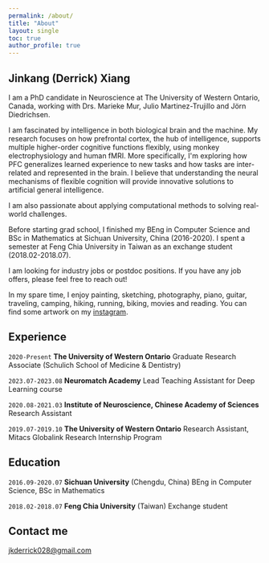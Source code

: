 ```yaml
---
permalink: /about/
title: "About"
layout: single
toc: true
author_profile: true
---
```


## Jinkang (Derrick) Xiang

I am a PhD candidate in Neuroscience at The University of Western Ontario, Canada, working with Drs. Marieke Mur, Julio Martinez-Trujillo and Jörn Diedrichsen. 

I am fascinated by intelligence in both biological brain and the machine. My research focuses on how prefrontal cortex, the hub of intelligence, supports multiple higher-order cognitive functions flexibly, using monkey electrophysiology and human fMRI. More specifically, I'm exploring how PFC generalizes learned experience to new tasks and how tasks are inter-related and represented in the brain. I believe that understanding the neural mechanisms of flexible cognition will provide innovative solutions to artificial general intelligence. 

I am also passionate about applying computational methods to solving real-world challenges. 

Before starting grad school, I finished my BEng in Computer Science and BSc in Mathematics at Sichuan University, China (2016-2020). I spent a semester at Feng Chia University in Taiwan as an exchange student (2018.02-2018.07). 

I am looking for industry jobs or postdoc positions. If you have any job offers, please feel free to reach out! 

In my spare time, I enjoy painting, sketching, photography, piano, guitar, traveling, camping, hiking, running, biking, movies and reading. You can find some artwork on my [instagram](https://www.instagram.com/jkderrick028/). 

## Experience

`2020-Present` 
__The University of Western Ontario__ Graduate Research Associate (Schulich School of Medicine & Dentistry)

`2023.07-2023.08`
__Neuromatch Academy__ Lead Teaching Assistant for Deep Learning course 

`2020.08-2021.03` 
__Institute of Neuroscience, Chinese Academy of Sciences__ Research Assistant


`2019.07-2019.10` 
__The University of Western Ontario__ Research Assistant, Mitacs Globalink Research Internship Program

## Education

`2016.09-2020.07`
__Sichuan University__ (Chengdu, China) BEng in Computer Science, BSc in Mathematics

`2018.02-2018.07`
__Feng Chia University__ (Taiwan) Exchange student


<!-- ## Awards and Honors
`2023`
__Daniel Benedict Gazan Fellowship in Sarcoma Research__ MD Anderson Cancer Center

`2023`
__Research Grant__ Sarcoma Foundation of America

`2023`
__SARC Career Development Award__ SARC

`2023`
__Scholar-in-Training Award__ AACR 

`2021`
__Daniel Benedict Gazan Award in Sarcoma Research__ MD Anderson Cancer Center

`2018`
__Graduate Student Speaker__ Ira A. Fulton Schools of Engineering Convocation

`2018` 
__Completion Fellowship__ ASU Graduate College

`2018` 
__Graduate College Fellowship__ ASU Graduate College

`2017-2019` 
__ARCS Burton Scholar__ Phoenix Chapter of Achievement Rewards for College Scientists Foundation

`2016-2018` 
__IFER Graduate Fellowship__ International Foundation for Ethical Research 

`2014-2018` 
__Dean's Fellow__ ASU Dean's Fellowship -->

<!-- ## Selected Publications   
<div class="pub-list-item" style="margin-bottom: 1rem">
<span itemprop="author">
<strong>Truong, D. D.</strong> et.al</span>.
  <a href="https://bmccancer.biomedcentral.com/articles/10.1186/s12885-023-10977-1" itemprop="name" target="_blank">
    Dissociation protocols used for sarcoma tissues bias the transcriptome observed in single-cell and single-nucleus RNA sequencing</a>.
  In <em>BMC Cancer</em>,  2023.
</div>

<div class="pub-list-item" style="margin-bottom: 1rem">
<span itemprop="author">
Lamhamedi-Cherradi S.E. et.al</span>.
  <a href="https://www.nature.com/articles/s41467-022-30710-z" itemprop="name" target="_blank">
    The androgen receptor is a therapeutic target in desmoplastic small round cell sarcoma</a>.
  In <em>Nature Communications</em>,  2022.
</div>

<div class="pub-list-item" style="margin-bottom: 1rem">
<span itemprop="author">
<strong>Truong, D. D.</strong>, Kratz, A., Park, J. G., Barrientos, E. S. et.al</span>.
  <a href="https://doi.org/10.1158/0008-5472.CAN-18-2293" itemprop="name" target="_blank">
    A human organotypic microfluidic tumor model permits investigation of the interplay between patient-derived fibroblasts and breast cancer cells</a>.
  In <em>Cancer Research</em>,  2019.
</div>

<div class="pub-list-item" style="margin-bottom: 1rem">
<span itemprop="author">
<strong>Truong, D. D.</strong>, Fiorelli, R.,  Barrientos, E. S. et.al</span>.
  <a href="https://doi.org/10.1016/j.biomaterials.2018.07.048" itemprop="name" target="_blank">
    A three-dimensional (3D) organotypic microfluidic model for glioma stem cells–Vascular interactions</a>.
  In <em>Biomaterials</em>,  2019.
</div>

<div class="pub-list-item" style="margin-bottom: 1rem">
<span itemprop="author">
Nagaraju, S.*, <strong>Truong, D.D.</strong>* et.al</span>.
  <a href="https://doi.org/10.1002/adhm.201701257" itemprop="name" target="_blank">
    Microfluidic tumor–vascular model to study breast cancer cell invasion and intravasation</a>.
  In <em>Advanced healthcare materials</em>,  2018.
</div>

<div class="pub-list-item" style="margin-bottom: 1rem">
<span itemprop="author">
Peela, N.* ,<strong>Truong, D. D.</strong>*, Saini, H.* et.al</span>.
  <a href="https://doi.org/10.1016/j.biomaterials.2017.04.017" itemprop="name" target="_blank">
    Advanced biomaterials and microengineering technologies to recapitulate the stepwise process of cancer metastasis</a>.
  In <em>Biomaterials</em>,  2017.
</div>

<div class="pub-list-item" style="margin-bottom: 1rem">
<span itemprop="author">
<strong>Truong, D. D.</strong>, Puleo, J. et.al</span>.
  <a href="https://www.nature.com/articles/srep34094" itemprop="name" target="_blank">
    A Breast cancer cell invasion into a three dimensional tumor-stroma microenvironment</a>.
  In <em>Scientific Reports</em>,  2016.
</div>
   
## Other Activities 
<table class="alternate_color">
  <tr>
    <td><a href="https://github.com/ivanvazquezphd/bc_code" target="_blank">Bioinformatics Café</a></td>
    <td>This repository contains the Bioinformatics Café series 2022 developed by postdocs a MD Anderson. The series is a great opportunity to build the skills needed to succeed in bioinformatics from the ground up. The workshops will be taught by postdocs with years of experience programming.</td>
  </tr>
  <tr>
    <td><a href="https://github.com/danhtruong/Get-started-with-R-for-Biologists" target="_blank">Get-started-with-R-for-Biologists</a></td>
    <td>This repository contains resources on getting started with R for biologists. R is a language and environment for statistical computing and graphics. It is widely used for a variety of statistical analysis (i.e., linear and nonlinear modeling, classical statistical tests, clustering, etc.). R is freely available and has a large collection of developed packages of different tools.</td>
  </tr>
  <tr>
    <td><a href="https://canvas.mdanderson.org/courses/1585" target="_blank"> 11th Annual Postdoctoral Science Symposium</a></td>
    <td>The Annual Postdoctoral Science Symposium provides a platform for postdoctoral fellows in the Texas Medical Center to present their current research in the areas of basic and translational research and features presentations and hosts interactive sessions facilitated by experts in a variety of fields.</td>
  </tr>
  <tr>
    <td><a href="https://www.project-short.com" target="_blank">Project SHORT</a></td>
    <td>Comprised of volunteer professional health and graduate students, residents, faculty, and post-docs, Project SHORT (Students for Higher-Ed Opportunities and Representation in Training) is the first organization to offer pro-bono mentoring for both professional health and graduate school admissions.</td>
  </tr>
  <tr>
    <td><a href="https://whova.com/web/apcs_202010" target="_blank"> 2021 Annual Postdoctoral Career Symposium</a></td>
    <td>The Annual Postdoctoral Career Symposium (APCS) is designed and run by postdocs to help postdocs and those finishing grad school to seek out the career options that appeal to them most, and in some cases open up doors that we might not have known existed.</td>
  </tr>
</table> -->

## Contact me

[jkderrick028@gmail.com](mailto:jkderrick028@gmail.com)



